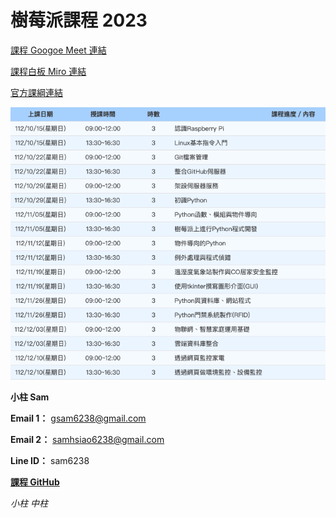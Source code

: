 # 樹莓派課程 2023

[課程 Googoe Meet 連結]()

[課程白板 Miro 連結]()

[官方課綱連結]()

![課綱截圖](image/README/課綱截圖.png)

**小柱 Sam**

**Email 1：** gsam6238@gmail.com

**Email 2：** samhsiao6238@gmail.com

**Line ID：** sam6238

[**課程 GitHub**](https://github.com/samhsiao6238/RaspberryPi_20231015.git)

*小柱*
*中柱*
